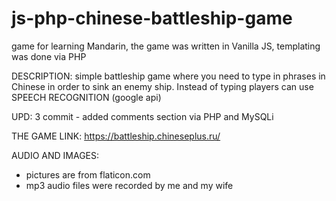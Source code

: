 # js-php-chinese-battleship-game
game for learning Mandarin, the game was written in Vanilla JS, templating was done via PHP

DESCRIPTION:
simple battleship game where you need to type in phrases in Chinese in order to sink an enemy ship.
Instead of typing players can use SPEECH RECOGNITION (google api)

UPD: 3 commit - added comments section via PHP and MySQLi

THE GAME LINK:
https://battleship.chineseplus.ru/

AUDIO AND IMAGES:
- pictures are from flaticon.com
- mp3 audio files were recorded by me and my wife

